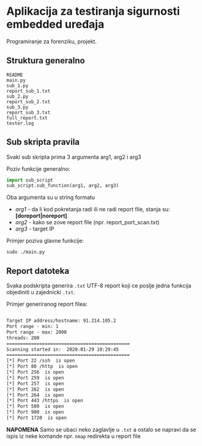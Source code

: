 # Aplikacija za testiranja sigurnosti embedded uređaja
Programiranje za forenziku, projekt.

## Struktura generalno

```shell
README
main.py
sub_1.py
report_sub_1.txt
sub_2.py
report_sub_2.txt
sub_3.py
report_sub_3.txt
full_report.txt
tester.log
```

## Sub skripta pravila

Svaki sub skripta prima 3 argumenta arg1, arg2 i arg3

Poziv funkcije generalno:

```python
import sub_script
sub_script.sub_function(arg1, arg2, arg3)
```

Oba argumenta su u string formatu

 - *arg1* - da li kod pokretanja radi ili ne radi report file, stanja su: **[doreport|noreport]**
 - *arg2* - kako se zove report file (npr. report_port_scan.txt)
 - *arg3* - target IP

Primjer poziva glavne funkcije:

```shell
sudo ./main.py
```

## Report datoteka

Svaka podskripta generira `.txt` UTF-8 report koji ce poslje jedna funkcija objediniti u zajednicki `.txt`.

Primjer generiranog report filea:

```report_port_scan.txt

Target IP address/hostname: 91.214.105.2
Port range - min: 1
Port range - max: 2000
threads: 200
=============================================
Scanning started in:  2020-01-29 10:29:45
=============================================
[*] Port 22 /ssh  is open
[*] Port 80 /http  is open
[*] Port 256  is open
[*] Port 259  is open
[*] Port 257  is open
[*] Port 262  is open
[*] Port 264  is open
[*] Port 443 /https  is open
[*] Port 500  is open
[*] Port 900  is open
[*] Port 1720  is open

```

**NAPOMENA** Samo se ubaci neko zaglavlje u `.txt` a ostalo se napravi da se ispis iz neke komande npr. `nmap` redirekta u report file
